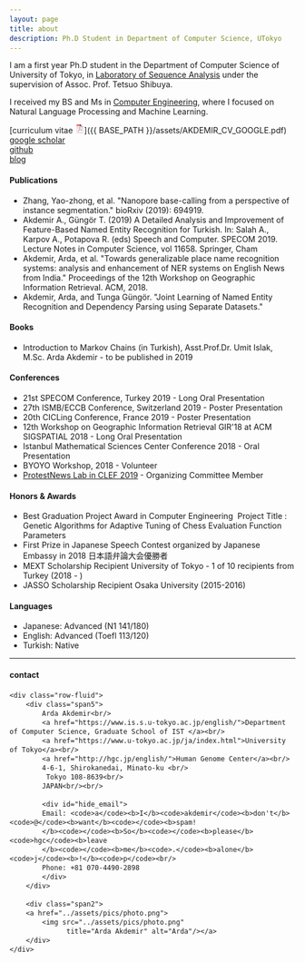 ```yaml
---
layout: page
title: about
description: Ph.D Student in Department of Computer Science, UTokyo
---
```


I am a first year Ph.D student in the
Department of Computer Science of University of Tokyo, in [Laboratory of Sequence Analysis](http://shibuyalab.hgc.jp/) under the supervision of Assoc. Prof. Tetsuo Shibuya.

I received my BS and Ms in [Computer Engineering](http://cmpe.boun.edu.tr/), where I focused on Natural Language Processing and Machine Learning.

[curriculum vitae ![CV as pdf](icons16/pdf-icon.png)]({{ BASE_PATH }}/assets/AKDEMIR_CV_GOOGLE.pdf)<br/>
[google scholar](https://scholar.google.com/citations?user=RfquIk4AAAAJ&hl=tr&oi=ao)<br/>
[github](https://github.com/ardakdemir)<br/>
[blog](https://ardakdemir.github.io) <br/>


#### Publications

- Zhang, Yao-zhong, et al. "Nanopore base-calling from a perspective of instance segmentation." bioRxiv (2019): 694919.
- Akdemir A., Güngör T. (2019) A Detailed Analysis and Improvement of Feature-Based Named Entity Recognition for Turkish. In: Salah A., Karpov A., Potapova R. (eds) Speech and Computer. SPECOM 2019. Lecture Notes in Computer Science, vol 11658. Springer, Cham
- Akdemir, Arda, et al. "Towards generalizable place name recognition systems: analysis and enhancement of NER systems on English News from India." Proceedings of the 12th Workshop on Geographic Information Retrieval. ACM, 2018.
- Akdemir, Arda, and Tunga Güngör. "Joint Learning of Named Entity Recognition and Dependency Parsing using Separate Datasets."

#### Books

- Introduction to Markov Chains (in Turkish), Asst.Prof.Dr. Umit Islak,  M.Sc. Arda Akdemir - to be published in 2019

#### Conferences

- 21st SPECOM Conference, Turkey 2019 - Long Oral Presentation 
- 27th ISMB/ECCB Conference, Switzerland 2019 - Poster Presentation
- 20th CICLing Conference, France 2019 - Poster Presentation
- 12th Workshop on Geographic Information Retrieval GIR'18 at ACM SIGSPATIAL 2018 - Long Oral Presentation
- Istanbul Mathematical Sciences Center Conference 2018 - Oral Presentation
- BYOYO Workshop, 2018 - Volunteer
- [ProtestNews Lab in CLEF 2019](https://emw.ku.edu.tr/clef-protestnews-2019/) - Organizing Committee Member

#### Honors & Awards

- Best Graduation Project Award in Computer Engineering  Project Title : Genetic Algorithms for Adaptive Tuning of Chess Evaluation Function Parameters
- First Prize in Japanese Speech Contest organized by Japanese Embassy in 2018 日本語弁論大会優勝者
- MEXT Scholarship Recipient University of Tokyo - 1 of 10 recipients from Turkey (2018 - )
- JASSO Scholarship Recipient Osaka University (2015-2016)


#### Languages

- Japanese: Advanced (N1 141/180)
- English: Advanced (Toefl 113/120)
- Turkish: Native


---

<div class="container">
<h4><a name="Contact Me"></a>contact</h4>

    <div class="row-fluid">
        <div class="span5">
            Arda Akdemir<br/>
            <a href="https://www.is.s.u-tokyo.ac.jp/english/">Department of Computer Science, Graduate School of IST </a><br/>
            <a href="https://www.u-tokyo.ac.jp/ja/index.html">University of Tokyo</a><br/>
            <a href="http://hgc.jp/english/">Human Genome Center</a><br/>
            4-6-1, Shirokanedai, Minato-ku <br/>
             Tokyo 108-8639<br/>
            JAPAN<br/><br/>

            <div id="hide_email">
            Email: <code>a</code><b>I</b><code>akdemir</code><b>don't</b><code>@</code><b>want</b><code></code><b>spam!
            </b><code></code><b>So</b><code></code><b>please</b><code>hgc</code><b>leave
            </b><code></code><b>me</b><code>.</code><b>alone</b><code>j</code><b>!</b><code>p</code><br/>
            Phone: +81 070-4490-2898
            </div>
        </div>

        <div class="span2">
        <a href="../assets/pics/photo.png">
            <img src="../assets/pics/photo.png"
                  title="Arda Akdemir" alt="Arda"/></a>
        </div>
    </div>
</div>
